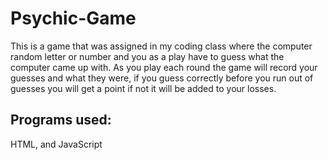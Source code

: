 # Psychic-Game

This is a game that was assigned in my coding class where the computer random letter or number and you as a play have to guess what the computer came up with. As you play each round the game will record your guesses and what they were, if you guess correctly before you run out of guesses you will get a point if not it will be added to your losses.

## Programs used: 
HTML, and JavaScript 
